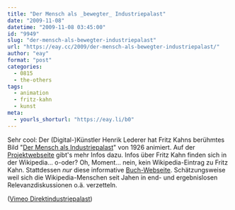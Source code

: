 ```yaml
---
title: "Der Mensch als _bewegter_ Industriepalast"
date: "2009-11-08"
datetime: "2009-11-08 03:45:00"
id: "9949"
slug: "der-mensch-als-bewegter-industriepalast"
url: "https://eay.cc/2009/der-mensch-als-bewegter-industriepalast/"
author: "eay"
format: "post"
categories:
  - 0815
  - the-others
tags:
  - animation
  - fritz-kahn
  - kunst
meta:
  - yourls_shorturl: "https://eay.li/b0"
---
```


Sehr cool: Der (Digital-)Künstler Henrik Lederer hat Fritz Kahns berühmtes Bild "[Der Mensch als Industriepalast](http://www.industriepalast.com/IP_poster.jpg)" von 1926 animiert. Auf der [Projektwebseite](http://www.industriepalast.com/) gibt's mehr Infos dazu. Infos über Fritz Kahn finden sich in der Wikipedia... o-oder? Oh, Moment... nein, kein Wikipedia-Eintrag zu Fritz Kahn. Stattdessen _nur_ diese informative [Buch-Webseite](http://www.fritz-kahn.com/). Schätzungsweise weil sich die Wikipedia-Menschen seit Jahen in end- und ergebnislosen Relevanzdiskussionen o.ä. verzetteln.

 ([Vimeo Direktindustriepalast](http://vimeo.com/6505158))
